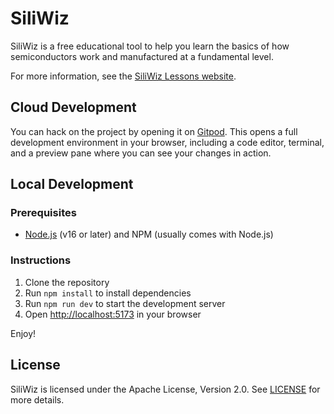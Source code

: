 # SiliWiz

SiliWiz is a free educational tool to help you learn the basics of how semiconductors work and manufactured at a fundamental level.

For more information, see the [SiliWiz Lessons website](http://lessons.siliwiz.com).

## Cloud Development

You can hack on the project by opening it on [Gitpod](https://gitpod.io/#https://github.com/wokwi/siliwiz). This opens a full development environment in your browser, including a code editor, terminal, and a preview pane where you can see your changes in action.

## Local Development

### Prerequisites

- [Node.js](https://nodejs.org/en/) (v16 or later) and NPM (usually comes with Node.js)

### Instructions

1. Clone the repository
2. Run `npm install` to install dependencies
3. Run `npm run dev` to start the development server
4. Open [http://localhost:5173](http://localhost:5173) in your browser

Enjoy!

## License

SiliWiz is licensed under the Apache License, Version 2.0. See [LICENSE](LICENSE) for more details.
